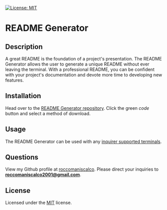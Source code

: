 [![License: MIT](https://img.shields.io/badge/License-MIT-blue.svg)](https://opensource.org/licenses/MIT)

  # README Generator
  
  ## Description
  A great README is the foundation of a project's presentation. The README Generator allows the user to generate a unique README without ever leaving the terminal. With a professional README, you can be confident with your project's documentation and devote more time to developing new features.
  
  ## Installation
  Head over to the [README Generator repository](https://github.com/roccomaniscalco/readme-generator). Click the green *code* button and select a method of download.

  ## Usage
  The README Generator can be used with any [inquirer supported terminals](https://www.npmjs.com/package/inquirer#support).
  
  ## Questions
  View my Github profile at [roccomaniscalco](https://github.com/roccomaniscalco). Please direct your inquiries to **roccomaniscalco2001@gmail.com**.

  ## License
  Licensed under the [MIT](https://opensource.org/licenses/MIT) license.
  
